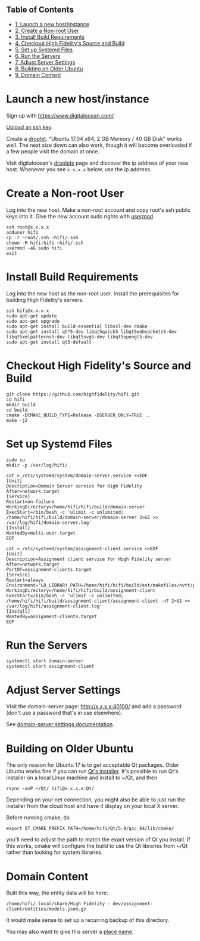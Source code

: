 <div id="table-of-contents">
<h2>Table of Contents</h2>
<div id="text-table-of-contents">
<ul>
<li><a href="#sec-1">1. Launch a new host/instance</a></li>
<li><a href="#sec-2">2. Create a Non-root User</a></li>
<li><a href="#sec-3">3. Install Build Requirements</a></li>
<li><a href="#sec-4">4. Checkout High Fidelity's Source and Build</a></li>
<li><a href="#sec-5">5. Set up Systemd Files</a></li>
<li><a href="#sec-6">6. Run the Servers</a></li>
<li><a href="#sec-7">7. Adjust Server Settings</a></li>
<li><a href="#sec-8">8. Building on Older Ubuntu</a></li>
<li><a href="#sec-9">9. Domain Content</a></li>
</ul>
</div>
</div>


# Launch a new host/instance<a id="sec-1" name="sec-1"></a>

Sign up with <https://www.digitalocean.com/>

[Upload an ssh key](https://www.digitalocean.com/community/tutorials/how-to-use-ssh-keys-with-digitalocean-droplets).

Create a [droplet](https://www.digitalocean.com/community/tutorials/how-to-create-your-first-digitalocean-droplet-virtual-server).  "Ubuntu 17.04 x64, 2 GB Memory / 40 GB Disk"
works well.  The next size down can also work, though it will become
overloaded if a few people visit the domain at once.

Visit digitalocean's [droplets](https://cloud.digitalocean.com/droplets) page and discover the ip address of
your new host.  Whenever you see `x.x.x.x` below, use the ip address.

# Create a Non-root User<a id="sec-2" name="sec-2"></a>

Log into the new host.  Make a non-root account and copy root's ssh
public keys into it.  Give the new account sudo rights with [usermod](https://www.digitalocean.com/community/tutorials/how-to-create-a-sudo-user-on-ubuntu-quickstart).

    ssh root@x.x.x.x
    adduser hifi
    cp -r ~root/.ssh ~hifi/.ssh
    chown -R hifi:hifi ~hifi/.ssh
    usermod -aG sudo hifi
    exit

# Install Build Requirements<a id="sec-3" name="sec-3"></a>

Log into the new host as the non-root user.  Install the prerequisites
for building High Fidelity's servers.

    ssh hifi@x.x.x.x
    sudo apt-get update
    sudo apt-get upgrade
    sudo apt-get install build-essential libssl-dev cmake
    sudo apt-get install qt*5-dev libqt5quick5 libqt5websockets5-dev libqt5xmlpatterns5-dev libqt5svg5-dev libqt5opengl5-dev
    sudo apt-get install qt5-default

# Checkout High Fidelity's Source and Build<a id="sec-4" name="sec-4"></a>

    git clone https://github.com/highfidelity/hifi.git
    cd hifi
    mkdir build
    cd build
    cmake -DCMAKE_BUILD_TYPE=Release -DSERVER_ONLY=TRUE ..
    make -j2

# Set up Systemd Files<a id="sec-5" name="sec-5"></a>

    sudo su
    mkdir -p /var/log/hifi/

    cat > /etc/systemd/system/domain-server.service <<EOF
    [Unit]
    Description=Domain Server service for High Fidelity
    After=network.target
    [Service]
    Restart=on-failure
    WorkingDirectory=/home/hifi/hifi/build/domain-server
    ExecStart=/bin/bash -c 'ulimit -c unlimited; /home/hifi/hifi/build/domain-server/domain-server 2>&1 >>  /var/log/hifi/domain-server.log'
    [Install]
    WantedBy=multi-user.target
    EOF

    cat > /etc/systemd/system/assignment-client.service <<EOF
    [Unit]
    Description=Assignment client service for High Fidelity server
    After=network.target
    PartOf=assignment-clients.target
    [Service]
    Restart=always
    Environment="LD_LIBRARY_PATH=/home/hifi/hifi/build/ext/makefiles/nvtt/project/lib/"
    WorkingDirectory=/home/hifi/hifi/build/assignment-client
    ExecStart=/bin/bash -c 'ulimit -c unlimited; /home/hifi/hifi/build/assignment-client/assignment-client -n7 2>&1 >> /var/log/hifi/assignment-client.log'
    [Install]
    WantedBy=assignment-clients.target
    EOF

# Run the Servers<a id="sec-6" name="sec-6"></a>

    systemctl start domain-server
    systemctl start assignment-client

# Adjust Server Settings<a id="sec-7" name="sec-7"></a>

Visit the domain-server page: <http://x.x.x.x:40100/> and add a password
(don't use a password that's in use elsewhere).

See [domain-server settings documentation](https://docs.highfidelity.com/create-and-explore/start-working-in-your-sandbox/server-settings-for-your-domain).

# Building on Older Ubuntu<a id="sec-8" name="sec-8"></a>

The only reason for Ubuntu 17 is to get acceptable Qt packages.  Older
Ubuntu works fine if you can run [Qt's installer](http://download.qt.io/official_releases/qt/5.9/).  It's possible to run
Qt's installer on a local Linux machine and install to ~/Qt, and
then

    rsync -avP ~/Qt/ hifi@x.x.x.x:Qt/

Depending on your net connection, you might also be able to just run
the installer from the cloud host and have it display on your local X
server.

Before running cmake, do

    export QT_CMAKE_PREFIX_PATH=/home/hifi/Qt/5.9/gcc_64/lib/cmake/

you'll need to adjust the path to match the exact version of Qt you
install.  If this works, cmake will configure the build to use the Qt
libraries from ~/Qt rather than looking for system libraries.

# Domain Content<a id="sec-9" name="sec-9"></a>

Built this way, the entity data will be here:

    /home/hifi/.local/share/High Fidelity - dev/assignment-client/entities/models.json.gz

It would make sense to set up a recurring backup of this directory.

You may also want to give this server a [place name](https://docs.highfidelity.com/create-and-explore/start-working-in-your-sandbox/place-names).
